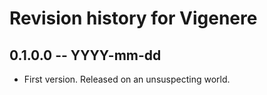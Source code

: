 # Revision history for Vigenere

## 0.1.0.0 -- YYYY-mm-dd

* First version. Released on an unsuspecting world.

